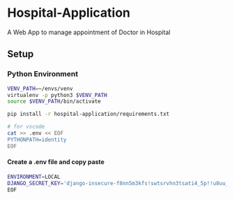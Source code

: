 # Hospital-Application
A Web App to manage appointment of Doctor in Hospital

## Setup

### Python Environment
```sh
VENV_PATH=~/envs/venv
virtualenv -p python3 $VENV_PATH
source $VENV_PATH/bin/activate

pip install -r hospital-application/requirements.txt

# for vscode
cat >> .env << EOF
PYTHONPATH=identity
EOF
```
#### Create a .env file and copy paste
```sh
ENVIRONMENT=LOCAL
DJANGO_SECRET_KEY='django-insecure-f8nn5m3kfs!swtsrvhn3tsati4_5p!!u8uu_muql0mju7&(m-@'
EOF
```

